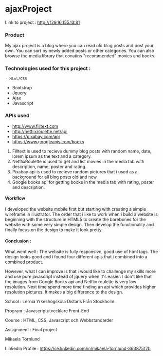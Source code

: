 # ajaxProject

Link to project : http://129.16.155.13:81

### Product
  My ajax project is a blog where you can read old blog posts and post your own. You can sort by newly added posts or other categories. You can also browse the media library that conatins "recommended" movies and books. 

### Technologies used for this project : 
    - Html/CSS 
   - Bootstrap   
   - Jquery  
   - Ajax 
   - Javascript 
    
### APIs used

  - http://www.filltext.com
  - http://netflixroulette.net/api
  - https://pixabay.com/api
  - https://www.googleapis.com/books
  
  1. Filltext is used to recieve dummy blog posts with random name, date, lorem ipsum as the text and a category.
  2. NetflixRoulette is used to get and list movies in the media tab with description, name, poster and rating.
  3. Pixabay api is used to recieve random pictures that i used as a background for all blog posts old and new.
  4. Google books api for getting books in the media tab with rating, poster and description.
  
 

#### Workflow 

I developed the website mobile first but starting with creating a simple wireframe in illustrator. The order that i like to work when i build a website is beginning with the structure in HTML5 to create the barebones for the website with some very simple design. Then develop the functionality and finally focus on the design to make it look pretty.

#### Conclusion :

What went well : The website is fully responsive, good use of html tags. The design looks good and i found four different apis that i combined into a combined product.


However, what I can improve is that i would like to challenge my skills more and use pure javascript instead of jquery when it's easier. I don't like that the images from Google Books api and Netflix roulette is very low resolution. Next time spend more time finding an api which provides higher resolution pictures. It makes a big difference to the design. 



School : Lernia Yrkeshögskola Distans Från Stockholm.

Program : Javascriptutvecklare Front-End

Course : HTML, CSS, Javascript och Webbstandarder

Assignment : Final project

Mikaela Törnlund

LinkedIn Profile : https://se.linkedin.com/in/mikaela-törnlund-36387512b
